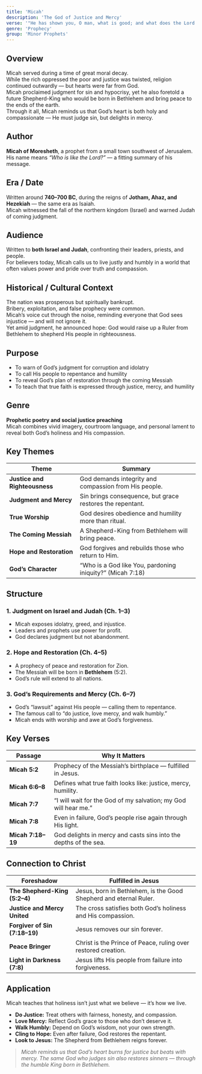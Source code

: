 ```yaml
---
title: 'Micah'
description: 'The God of Justice and Mercy'
verse: '"He has shown you, O man, what is good; and what does the Lord require of you but to do justly, to love mercy, and to walk humbly with your God?" — Micah 6:8'
genre: 'Prophecy'
group: 'Minor Prophets'
---
```


## Overview  
Micah served during a time of great moral decay.  
While the rich oppressed the poor and justice was twisted, religion continued outwardly — but hearts were far from God.  
Micah proclaimed judgment for sin and hypocrisy, yet he also foretold a future Shepherd-King who would be born in Bethlehem and bring peace to the ends of the earth.  
Through it all, Micah reminds us that God’s heart is both holy and compassionate — He must judge sin, but delights in mercy.

## Author  
**Micah of Moresheth**, a prophet from a small town southwest of Jerusalem.  
His name means *“Who is like the Lord?”* — a fitting summary of his message.

## Era / Date  
Written around **740–700 BC**, during the reigns of **Jotham, Ahaz, and Hezekiah** — the same era as Isaiah.  
Micah witnessed the fall of the northern kingdom (Israel) and warned Judah of coming judgment.

## Audience  
Written to **both Israel and Judah**, confronting their leaders, priests, and people.  
For believers today, Micah calls us to live justly and humbly in a world that often values power and pride over truth and compassion.

## Historical / Cultural Context  
The nation was prosperous but spiritually bankrupt.  
Bribery, exploitation, and false prophecy were common.  
Micah’s voice cut through the noise, reminding everyone that God sees injustice — and will not ignore it.  
Yet amid judgment, he announced hope: God would raise up a Ruler from Bethlehem to shepherd His people in righteousness.

## Purpose  
- To warn of God’s judgment for corruption and idolatry  
- To call His people to repentance and humility  
- To reveal God’s plan of restoration through the coming Messiah  
- To teach that true faith is expressed through justice, mercy, and humility  

## Genre  
**Prophetic poetry and social justice preaching**  
Micah combines vivid imagery, courtroom language, and personal lament to reveal both God’s holiness and His compassion.

## Key Themes  

| Theme | Summary |
|-------|----------|
| **Justice and Righteousness** | God demands integrity and compassion from His people. |
| **Judgment and Mercy** | Sin brings consequence, but grace restores the repentant. |
| **True Worship** | God desires obedience and humility more than ritual. |
| **The Coming Messiah** | A Shepherd-King from Bethlehem will bring peace. |
| **Hope and Restoration** | God forgives and rebuilds those who return to Him. |
| **God’s Character** | “Who is a God like You, pardoning iniquity?” (Micah 7:18) |

## Structure  

### 1. Judgment on Israel and Judah (Ch. 1–3)
- Micah exposes idolatry, greed, and injustice.  
- Leaders and prophets use power for profit.  
- God declares judgment but not abandonment.  

### 2. Hope and Restoration (Ch. 4–5)
- A prophecy of peace and restoration for Zion.  
- The Messiah will be born in **Bethlehem** (5:2).  
- God’s rule will extend to all nations.  

### 3. God’s Requirements and Mercy (Ch. 6–7)
- God’s “lawsuit” against His people — calling them to repentance.  
- The famous call to “do justice, love mercy, and walk humbly.”  
- Micah ends with worship and awe at God’s forgiveness.  

## Key Verses  

| Passage | Why It Matters |
|----------|----------------|
| **Micah 5:2** | Prophecy of the Messiah’s birthplace — fulfilled in Jesus. |
| **Micah 6:6–8** | Defines what true faith looks like: justice, mercy, humility. |
| **Micah 7:7** | “I will wait for the God of my salvation; my God will hear me.” |
| **Micah 7:8** | Even in failure, God’s people rise again through His light. |
| **Micah 7:18–19** | God delights in mercy and casts sins into the depths of the sea. |

## Connection to Christ  

| Foreshadow | Fulfilled in Jesus |
|-------------|-------------------|
| **The Shepherd-King (5:2–4)** | Jesus, born in Bethlehem, is the Good Shepherd and eternal Ruler. |
| **Justice and Mercy United** | The cross satisfies both God’s holiness and His compassion. |
| **Forgiver of Sin (7:18–19)** | Jesus removes our sin forever. |
| **Peace Bringer** | Christ is the Prince of Peace, ruling over restored creation. |
| **Light in Darkness (7:8)** | Jesus lifts His people from failure into forgiveness. |

## Application  
Micah teaches that holiness isn’t just what we believe — it’s how we live.  
- **Do Justice:** Treat others with fairness, honesty, and compassion.  
- **Love Mercy:** Reflect God’s grace to those who don’t deserve it.  
- **Walk Humbly:** Depend on God’s wisdom, not your own strength.  
- **Cling to Hope:** Even after failure, God restores the repentant.  
- **Look to Jesus:** The Shepherd from Bethlehem reigns forever.  

> *Micah reminds us that God’s heart burns for justice but beats with mercy. The same God who judges sin also restores sinners — through the humble King born in Bethlehem.*
